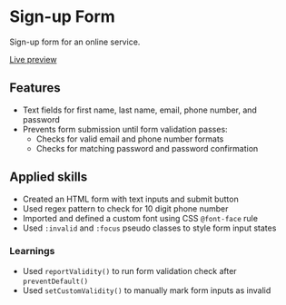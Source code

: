 # Sign-up Form
Sign-up form for an online service.

[Live preview](https://cyxlan.github.io/sign-up-form/)

## Features
- Text fields for first name, last name, email, phone number, and password
- Prevents form submission until form validation passes:
  - Checks for valid email and phone number formats
  - Checks for matching password and password confirmation

## Applied skills
- Created an HTML form with text inputs and submit button
- Used regex pattern to check for 10 digit phone number
- Imported and defined a custom font using CSS `@font-face` rule
- Used `:invalid` and `:focus` pseudo classes to style form input states 

### Learnings
- Used `reportValidity()` to run form validation check after `preventDefault()`
- Used `setCustomValidity()` to manually mark form inputs as invalid
